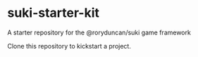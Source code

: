 # suki-starter-kit
A starter repository for the @roryduncan/suki game framework

Clone this repository to kickstart a project.